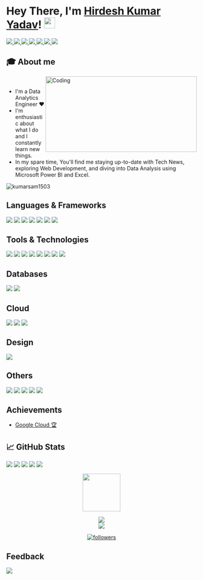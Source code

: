 # Hey There, I'm [Hirdesh Kumar Yadav](https://www.linkedin.com/in/hirdesh-kumar-yadav/)!  <img src="https://github.com/TheDudeThatCode/TheDudeThatCode/blob/master/Assets/Hi.gif" width="29px"> 
<!--# Hey There <img src="https://github.com/TheDudeThatCode/TheDudeThatCode/blob/master/Assets/Hi.gif" width="29px"> I'm [Hirdesh Kumar Yadav](https://www.linkedin.com/in/hirdesh-kumar-yadav/)! -->

<a href="https://www.linkedin.com/in/hirdesh-kumar-yadav/">
  <img src="https://img.shields.io/badge/LinkedIn-0077B5?style=for-the-badge&logo=linkedin&logoColor=white" /> 
 </a> 
<a href="mailto:hirdeshb54@gmail.com">
  <img src="https://img.shields.io/badge/Gmail-D14836?style=for-the-badge&logo=gmail&logoColor=white"   />
</a>
<!--<a href="https://twitter.com/thevikram_seth">
  <img src="https://img.shields.io/badge/Twitter-1DA1F2?style=for-the-badge&logo=twitter&logoColor=white"   />
</a>-->
<a href="https://www.instagram.com/kumarhirdesh15/">
  <img src="https://img.shields.io/badge/Instagram-cd486b?style=for-the-badge&logo=instagram&logoColor=white" />
</a>
<a href="https://www.telegram.com/Er_Vijay_Kumar15">
  <img src="https://img.shields.io/badge/Telegram-2CA5E0?style=for-the-badge&logo=telegram&logoColor=white" />
</a>
<a href="https://us05web.zoom.us/profile">
  <img src="https://img.shields.io/badge/Zoom-2D8CFF?style=for-the-badge&logo=zoom&logoColor=white" />
</a>
<a href="https://www.youtube.com/@technonature80">
	<img src="https://img.shields.io/badge/YouTube-FF0000?style=for-the-badge&logo=youtube&logoColor=white" />
</a>
<a href="https://www.facebook.com/hirdeshkumar.yadav.73/">
  <img src="https://img.shields.io/badge/Facebook-316FF6?style=for-the-badge&logo=facebook&logoColor=white" />
</a>

<!--<a href="WhatsApp user">
  <img srec="https://img.shields.io/badge/WhatsApp-25D366?style=for-the-badge&logo=whatsapp&logoColor=white" />
</a>-->
    
<!--<a href="https://www.buymeacoffee.com/iamvikramkumar5">
	<img src="https://img.shields.io/badge/Buy_Me_A_Coffee-FFDD00?style=for-the-badge&logo=buy-me-a-coffee&logoColor=black" />
</a>-->
<br>

## 🎓 About me
<img align="right" alt="Coding" width="400" height="200" src="https://user-images.githubusercontent.com/31332352/119162644-9ec37580-ba28-11eb-8e73-b76149197a1e.gif"><br>
- I'm a Data Analytics Engineer ❤️
- I'm enthusiastic about what I do and I constantly learn new things. 
- In my spare time, You'll find me staying up-to-date with Tech News, exploring Web Development, and diving into Data Analysis using Microsoft Power BI and Excel.
<p align="left"> <img src="https://komarev.com/ghpvc/?username=kumarsam1503&label=Profile%20views&color=0e75b6&style=flat" alt="kumarsam1503" /> </p>

<!-- ##  ✔ Technologies  -->

<!-- ### Languages⚡
<img src="https://img.shields.io/badge/Python-FFD43B?style=for-the-badge&logo=python&logoColor=darkgreen" /> <img src="https://img.shields.io/badge/Java-ED8B00?style=for-the-badge&logo=java&logoColor=white" />
 -->
## Languages & Frameworks
<img src="https://img.shields.io/badge/HTML5-E34F26?style=for-the-badge&logo=html5&logoColor=white" /> <img src="https://img.shields.io/badge/CSS3-1572B6?style=for-the-badge&logo=css3&logoColor=white" /> <img src="https://img.shields.io/badge/JavaScript-323330?style=for-the-badge&logo=javascript&logoColor=F7DF1E" /> <img src="https://img.shields.io/badge/java-%23ED8B00.svg?style=for-the-badge&logo=openjdk&logoColor=white" /> <img src="https://img.shields.io/badge/c++-%2300599C.svg?style=for-the-badge&logo=c%2B%2B&logoColor=white"/>  <img src="https://img.shields.io/badge/Python-FFD43B?style=for-the-badge&logo=python&logoColor=blue" /> <img src="https://img.shields.io/badge/r-%23276DC3.svg?style=for-the-badge&logo=r&logoColor=white" /> <!--<img src="https://img.shields.io/badge/Django-092E20?style=for-the-badge&logo=django&logoColor=green" />--> <!-- <img src="https://img.shields.io/badge/express.js-%23404d59.svg?style=for-the-badge&logo=express&logoColor=%2361DAFB" />--> <!-- <img src="https://img.shields.io/badge/react-%2320232a.svg?style=for-the-badge&logo=react&logoColor=%2361DAFB"  />--> <!--<img src="https://img.shields.io/badge/node.js-6DA55F?style=for-the-badge&logo=node.js&logoColor=white"/> <img src="https://img.shields.io/badge/WordPress-%23117AC9.svg?style=for-the-badge&logo=WordPress&logoColor=white" /> -->  

## Tools & Technologies
<img src="https://img.shields.io/badge/Microsoft_Excel-217346?style=for-the-badge&logo=microsoft-excel&logoColor=white" /> <img src="https://img.shields.io/badge/Microsoft_Power_BI-%2300599C.svg?style=for-the-badge&logo=microsoft-pbi&logoColor=white"/> <img src="https://img.shields.io/badge/WebStorm-000000?style=for-the-badge&logo=WebStorm&logoColor=white" /> <img src="https://img.shields.io/badge/RStudio-4285F4?style=for-the-badge&logo=rstudio&logoColor=white" /> <img src="https://img.shields.io/badge/PyCharm-000000.svg?&style=for-the-badge&logo=PyCharm&logoColor=white" /> <img src="https://img.shields.io/badge/jupyter-%23FA0F00.svg?style=for-the-badge&logo=jupyter&logoColor=white" /> <img src="https://img.shields.io/badge/Android-3DDC84?style=for-the-badge&logo=android&logoColor=white" /> <img src="https://img.shields.io/badge/IntelliJ_IDEA-000000.svg?style=for-the-badge&logo=intellij-idea&logoColor=white" />

## Databases
<img src="https://img.shields.io/badge/mysql-%2300f.svg?style=for-the-badge&logo=mysql&logoColor=white"/> <img src="https://img.shields.io/badge/MongoDB-%234ea94b.svg?style=for-the-badge&logo=mongodb&logoColor=white" /> <!-- <img src="https://img.shields.io/badge/Firebase-039BE5?style=for-the-badge&logo=Firebase&logoColor=white" /> -->

## Cloud
<img src="https://img.shields.io/badge/Amazon_AWS-232F3E?style=for-the-badge&logo=amazon-aws&logoColor=yellow" /> <img src="https://img.shields.io/badge/GoogleCloud-%234285F4.svg?style=for-the-badge&logo=google-cloud&logoColor=white"/> <img src="https://img.shields.io/badge/azure-%230072C6.svg?style=for-the-badge&logo=microsoftazure&logoColor=white"/>

## Design
<!--<img src="https://img.shields.io/badge/figma-%23F24E1E.svg?style=for-the-badge&logo=figma&logoColor=white" />--> <img src="https://img.shields.io/badge/Canva-%2300C4CC.svg?style=for-the-badge&logo=Canva&logoColor=white" />


## Others
<img src="https://img.shields.io/badge/Docker-2CA5E0?style=for-the-badge&logo=docker&logoColor=white"> <img src="https://img.shields.io/badge/Git-F05032?style=for-the-badge&logo=git&logoColor=white"> <img src="https://img.shields.io/badge/GitHub-100000?style=for-the-badge&logo=github&logoColor=white"> <img src="https://img.shields.io/badge/Linux-FCC624?style=for-the-badge&logo=linux&logoColor=black" /> <img src="https://img.shields.io/badge/terraform-%235835CC.svg?style=for-the-badge&logo=terraform&logoColor=white" /> 

## Achievements
<!-- - [Microsoft Azure Badges 📛](https://learn.microsoft.com/en-us/users/vikramkumar5/) <br> 
- [Microsoft Azure Trophies 🏆](https://learn.microsoft.com/en-us/users/vikramkumar5/) <br> -->
- [Google Cloud 🏆 ](https://www.cloudskillsboost.google/public_profiles/66aaa14e-9257-4292-a352-9236b67dbfec) <br>


<!-- ## Certification 🎓

- [HashiCorp Certified: Terraform Associate (002)](--link -- ) <br> <br> -->

## 📈 GitHub Stats

[![](https://github-profile-summary-cards.vercel.app/api/cards/profile-details?username=kumarsam1503&theme=tokyonight)](https://github.com/vn7n24fzkq/github-profile-summary-cards) [![](https://github-profile-summary-cards.vercel.app/api/cards/repos-per-language?username=kumarsam1503&theme=tokyonight)](https://github.com/vn7n24fzkq/github-profile-summary-cards) [![](https://github-profile-summary-cards.vercel.app/api/cards/most-commit-language?username=kumarsam1503&theme=tokyonight)](https://github.com/vn7n24fzkq/github-profile-summary-cards)      ![](https://github-profile-summary-cards.vercel.app/api/cards/stats?username=kumarsam1503&theme=tokyonight)  [![](https://github-profile-summary-cards.vercel.app/api/cards/productive-time?username=kumarsam1503&theme=tokyonight)](https://github.com/vn7n24fzkq/github-profile-summary-cards)




<!--🏆TROPHYGIF-->
<p align="center">
<img src="https://media.tenor.com/0ENB5HuTH0gAAAAi/trophy-beker.gif"  width="100px" height="100px"></p>
  
<!--🏆TROPHY / 🌐WEBSITE: https://github.com/ryo-ma/github-profile-trophy -->
<div align="center">
<img src="https://github-profile-trophy.vercel.app/?username=kumarsam1503&theme=matrix&no-bg=true&no-frame=true&row=1&column=4&title=MultiLanguage,Commits,Followers,PullRequest">
 </div>

<div align="center">
<img src="https://github-profile-trophy.vercel.app/?username=kumarsam1503&theme=matrix&no-bg=true&no-frame=true&row=1&column=4&title=Repositories,Issues,Organizations,Stars">
 </div>

 <!--👨‍💻STACKOVERFLOW / 🌐WEBSITE: https://github.com/omidnikrah/github-readme-stackoverflow -->
<p align="center">
<a href="https://camo.githubusercontent.com/30c44016d9071a2853f6717d5a75e9ee1b97800d7c5ce8be5f5c87c71b0fcdf9/68747470733a2f2f6769746875622d726561646d652d737461636b6f766572666c6f772e76657263656c2e6170702f3f7573657249443d3134363032393135267468656d653d6461726b">
</a>

<!--📛BADGES / 🌐WEBSITE: https://github.com/DenverCoder1/custom-icon-badges && https://github.com/idealclover/GitHub-Star-Counter -->
<!--<p align="center">
  <a href="https://github.com/kumarsam1503?tab=stars&sort=stargazers">
    <img alt="total stars" title="Total stars on GitHub" src="https://custom-icon-badges.demolab.com/badge/dynamic/json?logo=star&color=55960c&labelColor=488207&label=Stars&style=for-the-badge&query=%24.stars&url=https://api.github-star-counter.workers.dev/user/kumarsam1503"/>
  </a>-->
<a href="https://github.com/kumarsam1503?tab=followers">
    <img alt="followers" title="Follow me on Github" src="https://custom-icon-badges.herokuapp.com/github/followers/kumarsam1503?color=23960c&labelColor=188207&style=for-the-badge&logo=person-add&label=Followers&logoColor=white"/>
</a>

## Feedback
<img src="https://img.shields.io/badge/Ask%20me-anything-1abc9c.svg?style=for-the-badge&logo=feedback&logoColor=white" />
